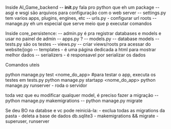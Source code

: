 Inside AI_Game_backend
-- __init__.py fala pro python que eh um package
-- asgi e wsgi são arquivos para configuração com o web server
-- settings.py tem varios apps, plugins, engines, etc
-- urls.py - configurar url roots
-- manage.py eh um especial que serve meio que p executar comandos


Inside core_persistence:
-- admin.py é pra registrar databases e models e usar no painel de admin
-- apps.py ?
-- models.py -- database models
-- tests.py são os testes
-- views.py -- criar views/roots pra acessar do website/jogo
-- templates - é uma página dedicada a html para mostrar melhor dados
-- serializers - é responsavel por serializar os dados


Comandos uteis

python manage.py test <nome_do_app>  #para testar o app, executa os testes em tests.py
python manage.py startapp <nome_do_app>
python manage.py runserver - roda o servidor

toda vez que eu modificar qualquer model, é preciso fazer a migração
-- python manage.py makemigrations
-- python manage.py migrate


Se deu BO na databse e vc pode reiniciá-la:
    - exclua todas as migrations da pasta
    - deleta a base de dados db.sqlite3
    - makemigrations && migrate
    - superuser, runserver
